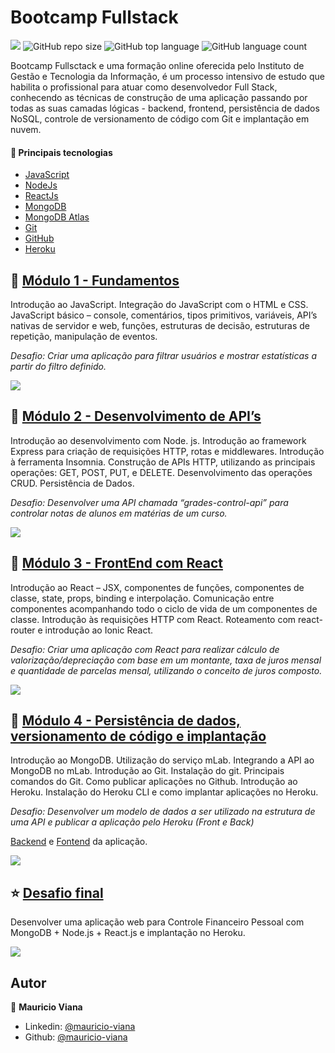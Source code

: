 # Bootcamp Fullstack

[![](https://img.shields.io/badge/made_by-mauricio--viana-brightgreen)](https://www.linkedin.com/in/mauricio-viana/)
![GitHub repo size](https://img.shields.io/github/repo-size/mauricio-viana/bootcamp-fullstack)
![GitHub top language](https://img.shields.io/github/languages/top/mauricio-viana/bootcamp-fullstack)
![GitHub language count](https://img.shields.io/github/languages/count/mauricio-viana/bootcamp-fullstack)

Bootcamp Fullsctack e uma formação online oferecida pelo Instituto de Gestão e Tecnologia da Informação, é um processo intensivo de estudo que habilita o profissional para atuar como desenvolvedor Full Stack, conhecendo as técnicas de construção de uma aplicação passando por todas as suas camadas lógicas - backend, frontend, persistência de dados NoSQL, controle de versionamento de código com Git e implantação em nuvem.

#### 🔧 Principais tecnologias

- [JavaScript](https://pt.wikipedia.org/wiki/JavaScript)
- [NodeJs](https://nodejs.org/)
- [ReactJs](https://reactjs.org/)
- [MongoDB](https://www.mongodb.com/)
- [MongoDB Atlas](https://www.mongodb.com/)
- [Git](https://git-scm.com/)
- [GitHub](https://github.com/)
- [Heroku](https://www.heroku.com/)

## 🚀 [Módulo 1 - Fundamentos](https://github.com/mauricio-viana/bootcamp-fullstack/tree/master/modulo1)

Introdução ao JavaScript. Integração do JavaScript com o HTML e CSS. JavaScript básico – console, comentários, tipos primitivos, variáveis, API’s nativas de servidor e web, funções, estruturas de decisão, estruturas de repetição, manipulação de eventos.

_Desafio: Criar uma aplicação para filtrar usuários e mostrar estatísticas a partir do filtro definido._

![](https://ik.imagekit.io/0hmjtnwyvn/bootcamp-igti/desafio-m1_SejbeyCA5.gif)

## 🚀 [Módulo 2 - Desenvolvimento de API’s](https://github.com/mauricio-viana/bootcamp-fullstack/tree/master/modulo2)

Introdução ao desenvolvimento com Node. js. Introdução ao framework Express para criação de requisições HTTP, rotas e middlewares. Introdução à ferramenta Insomnia. Construção de APIs HTTP, utilizando as principais operações: GET, POST, PUT, e DELETE. Desenvolvimento das operações CRUD. Persistência de Dados.

_Desafio: Desenvolver uma API chamada “grades-control-api” para controlar notas de alunos em matérias de um curso._

![](https://ik.imagekit.io/0hmjtnwyvn/bootcamp-igti/grades-control_rLys0FyVL.gif)

## 🚀 [Módulo 3 - FrontEnd com React](https://github.com/mauricio-viana/bootcamp-fullstack/tree/master/modulo3)

Introdução ao React – JSX, componentes de funções, componentes de classe, state, props, binding e interpolação. Comunicação entre componentes acompanhando todo o ciclo de vida de um componentes de classe. Introdução às requisições HTTP com React. Roteamento com react-router e introdução ao Ionic React.

_Desafio: Criar uma aplicação com React para realizar cálculo de valorização/depreciação com base em um montante, taxa de juros mensal e quantidade de parcelas mensal, utilizando o conceito de juros composto._

![](https://ik.imagekit.io/0hmjtnwyvn/bootcamp-igti/create-react-app_TDUVJNQLK.gif)

## 🚀 [Módulo 4 - Persistência de dados, versionamento de código e implantação](https://github.com/mauricio-viana/bootcamp-fullstack/tree/master/modulo4)

Introdução ao MongoDB. Utilização do serviço mLab. Integrando a API ao MongoDB no
mLab.
Introdução ao Git. Instalação do git. Principais comandos do Git.
Como publicar aplicações no Github. Introdução ao Heroku. Instalação do Heroku CLI e como implantar aplicações no Heroku.

_Desafio: Desenvolver um modelo de dados a ser utilizado na estrutura de uma API e publicar a aplicação pelo Heroku (Front e Back)_

[Backend](https://github.com/mauricio-viana/grades-api) e [Fontend](https://github.com/mauricio-viana/grades-app) da aplicação.

![](https://ik.imagekit.io/0hmjtnwyvn/bootcamp-igti/grades-app_9ydkVKUFm.gif)

## ⭐️ [Desafio final](https://github.com/mauricio-viana/finapp)

Desenvolver uma aplicação web para Controle Financeiro Pessoal com MongoDB + Node.js + React.js e implantação no Heroku.

![](https://ik.imagekit.io/0hmjtnwyvn/bootcamp-igti/app-finapp_bq8S1njs5.gif)

## Autor

👤 **Mauricio Viana**

- Linkedin: [@mauricio-viana](https://www.linkedin.com/in/mauricio-viana)
- Github: [@mauricio-viana](https://github.com/mauricio-viana)
